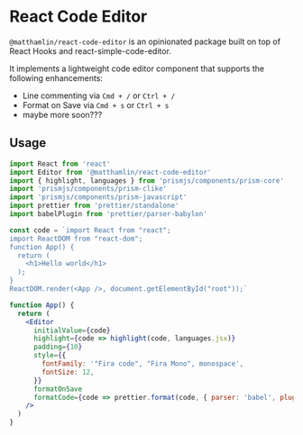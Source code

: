 # React Code Editor

`@matthamlin/react-code-editor` is an opinionated package built on top of React Hooks and
react-simple-code-editor.

It implements a lightweight code editor component that supports the following enhancements:

- Line commenting via `Cmd + /` or `Ctrl + /`
- Format on Save via `Cmd + s` or `Ctrl + s`
- maybe more soon???

## Usage

```jsx
import React from 'react'
import Editor from '@matthamlin/react-code-editor'
import { highlight, languages } from 'prismjs/components/prism-core'
import 'prismjs/components/prism-clike'
import 'prismjs/components/prism-javascript'
import prettier from 'prettier/standalone'
import babelPlugin from 'prettier/parser-babylon'

const code = `import React from "react";
import ReactDOM from "react-dom";
function App() {
  return (
    <h1>Hello world</h1>
  );
}
ReactDOM.render(<App />, document.getElementById("root"));`

function App() {
  return (
    <Editor
      initialValue={code}
      highlight={code => highlight(code, languages.jsx)}
      padding={10}
      style={{
        fontFamily: '"Fira code", "Fira Mono", monospace',
        fontSize: 12,
      }}
      formatOnSave
      formatCode={code => prettier.format(code, { parser: 'babel', plugins: [babelPlugin] })}
    />
  )
}
```

